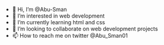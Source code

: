 - 👋 Hi, I’m @Abu-Sman
- 👀 I’m interested in web development
- 🌱 I’m currently learning html and css
- 💞️ I’m looking to collaborate on web development projects
- 📫 How to reach me on twitter @Abu_Sman01

<!---
Abu-Sman/Abu-Sman is a ✨ special ✨ repository because its `README.md` (this file) appears on your GitHub profile.
You can click the Preview link to take a look at your changes.
--->
